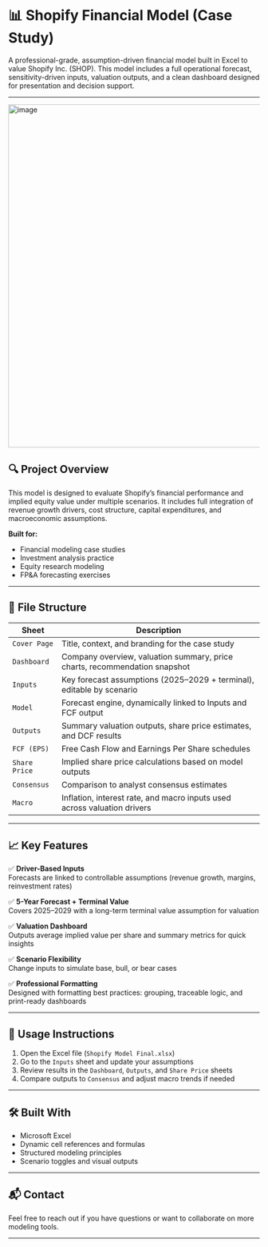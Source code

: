 # 📊 Shopify Financial Model (Case Study)

A professional-grade, assumption-driven financial model built in Excel to value Shopify Inc. (SHOP). This model includes a full operational forecast, sensitivity-driven inputs, valuation outputs, and a clean dashboard designed for presentation and decision support.

---
<img width="1769" height="686" alt="image" src="https://github.com/user-attachments/assets/86fecb84-1812-4e05-8331-b2fddf2a6a50" />

## 🔍 Project Overview

This model is designed to evaluate Shopify’s financial performance and implied equity value under multiple scenarios. It includes full integration of revenue growth drivers, cost structure, capital expenditures, and macroeconomic assumptions.

**Built for:**  
- Financial modeling case studies  
- Investment analysis practice  
- Equity research modeling  
- FP&A forecasting exercises  

---

## 🧱 File Structure

| Sheet         | Description                                                                 |
|---------------|-----------------------------------------------------------------------------|
| `Cover Page`  | Title, context, and branding for the case study                            |
| `Dashboard`   | Company overview, valuation summary, price charts, recommendation snapshot |
| `Inputs`      | Key forecast assumptions (2025–2029 + terminal), editable by scenario       |
| `Model`       | Forecast engine, dynamically linked to Inputs and FCF output                |
| `Outputs`     | Summary valuation outputs, share price estimates, and DCF results           |
| `FCF (EPS)`   | Free Cash Flow and Earnings Per Share schedules                             |
| `Share Price` | Implied share price calculations based on model outputs                     |
| `Consensus`   | Comparison to analyst consensus estimates                                   |
| `Macro`       | Inflation, interest rate, and macro inputs used across valuation drivers    |

---

## 📈 Key Features

✅ **Driver-Based Inputs**  
Forecasts are linked to controllable assumptions (revenue growth, margins, reinvestment rates)

✅ **5-Year Forecast + Terminal Value**  
Covers 2025–2029 with a long-term terminal value assumption for valuation

✅ **Valuation Dashboard**  
Outputs average implied value per share and summary metrics for quick insights

✅ **Scenario Flexibility**  
Change inputs to simulate base, bull, or bear cases

✅ **Professional Formatting**  
Designed with formatting best practices: grouping, traceable logic, and print-ready dashboards

---

## 📂 Usage Instructions

1. Open the Excel file (`Shopify Model Final.xlsx`)
2. Go to the `Inputs` sheet and update your assumptions
3. Review results in the `Dashboard`, `Outputs`, and `Share Price` sheets
4. Compare outputs to `Consensus` and adjust macro trends if needed

---

## 🛠 Built With

- Microsoft Excel
- Dynamic cell references and formulas
- Structured modeling principles
- Scenario toggles and visual outputs

---

## 📬 Contact

Feel free to reach out if you have questions or want to collaborate on more modeling tools.

---

